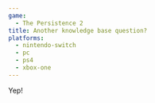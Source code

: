 ```yaml
---
game:
  - The Persistence 2
title: Another knowledge base question?
platforms:
  - nintendo-switch
  - pc
  - ps4
  - xbox-one
---
```

Yep!
